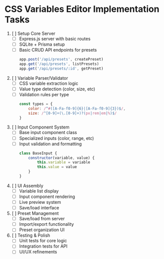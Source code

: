 # CSS Variables Editor Implementation Tasks

1. [ ] Setup Core Server
    - [ ] Express.js server with basic routes
    - [ ] SQLite + Prisma setup
    - [ ] Basic CRUD API endpoints for presets
        ```javascript:src/server/app.js
        app.post('/api/presets', createPreset)
        app.get('/api/presets', listPresets)
        app.get('/api/presets/:id', getPreset)
        ```

2. [ ] Variable Parser/Validator
    - [ ] CSS variable extraction logic
    - [ ] Value type detection (color, size, etc)
    - [ ] Validation rules per type
        ```javascript:src/parser/types.js
        const types = {
            color: /^#([A-Fa-f0-9]{6}|[A-Fa-f0-9]{3})$/,
            size: /^[0-9]+(\.[0-9]+)?(px|rem|em|%)$/
        }
        ```

3. [ ] Input Component System  
    - [ ] Base input component class
    - [ ] Specialized inputs (color, range, etc)
    - [ ] Input validation and formatting
        ```javascript:src/components/BaseInput.js
        class BaseInput {
            constructor(variable, value) {
                this.variable = variable
                this.value = value
            }
        }
        ```

4. [ ] UI Assembly
    - [ ] Variable list display
    - [ ] Input component rendering
    - [ ] Live preview system
    - [ ] Save/load interface

5. [ ] Preset Management
    - [ ] Save/load from server
    - [ ] Import/export functionality
    - [ ] Preset organization UI

6. [ ] Testing & Polish
    - [ ] Unit tests for core logic
    - [ ] Integration tests for API
    - [ ] UI/UX refinements